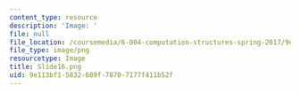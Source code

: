 ```yaml
---
content_type: resource
description: 'Image: '
file: null
file_location: /coursemedia/6-004-computation-structures-spring-2017/9e113bf15832689f78707177f411b52f_Slide16.png
file_type: image/png
resourcetype: Image
title: Slide16.png
uid: 9e113bf1-5832-689f-7870-7177f411b52f
---
```

